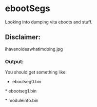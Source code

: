 # ebootSegs
Looking into dumping vita eboots and stuff.

## Disclaimer:
ihavenoideawhatimdoing.jpg

### Output:
You should get something like:

* ebootseg0.bin
<p>
* ebootseg1.bin
<p>
* moduleinfo.bin
